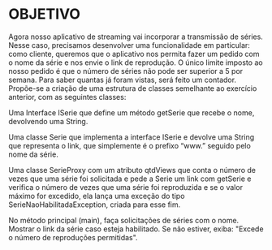 <h1>OBJETIVO</h1>

Agora nosso aplicativo de streaming vai incorporar a transmissão de séries. Nesse caso, precisamos desenvolver uma funcionalidade em particular: como cliente, queremos que o aplicativo nos permita fazer um pedido com o nome da série e nos envie o link de reprodução. O único limite imposto ao nosso pedido é que o número de séries não pode ser superior a 5 por semana. Para saber quantas já foram vistas, será feito um contador. Propõe-se a criação de uma estrutura de classes semelhante ao exercício anterior, com as seguintes classes:

Uma Interface ISerie que define um método getSerie que recebe o nome, devolvendo uma String.

Uma classe Serie que implementa a interface ISerie e devolve uma String que representa o link, que simplemente é o prefixo “www.” seguido pelo nome da série. 

Uma classe SerieProxy com um atributo qtdViews que conta o número de vezes que uma série foi solicitada e pede a Serie um link com getSerie e verifica o número de vezes que uma série foi reproduzida e se o valor máximo for excedido, ela lança uma exceção do tipo SerieNaoHabilitadaException, criada para esse fim.

No método principal (main), faça solicitações de séries com o nome. Mostrar o link da série caso esteja habilitado. Se não estiver, exiba: "Excede o número de reproduções permitidas".
